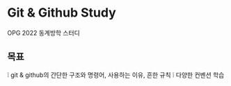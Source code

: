 # Git & Github Study
OPG 2022 동계방학 스터디

## 목표
:grey_exclamation: git & github의 간단한 구조와 명령어, 사용하는 이유, 흔한 규칙
:grey_exclamation: 다양한 컨벤션 학습

